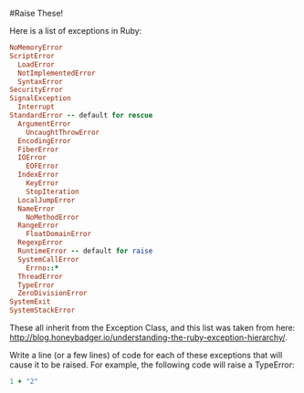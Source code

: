#Raise These!

Here is a list of exceptions in Ruby:

```ruby
NoMemoryError
ScriptError
  LoadError
  NotImplementedError
  SyntaxError
SecurityError
SignalException
  Interrupt
StandardError -- default for rescue
  ArgumentError
    UncaughtThrowError
  EncodingError
  FiberError
  IOError
    EOFError
  IndexError
    KeyError
    StopIteration
  LocalJumpError
  NameError
    NoMethodError
  RangeError
    FloatDomainError
  RegexpError
  RuntimeError -- default for raise
  SystemCallError
    Errno::*
  ThreadError
  TypeError
  ZeroDivisionError
SystemExit
SystemStackError
```

These all inherit from the Exception Class, and this list was taken from here: http://blog.honeybadger.io/understanding-the-ruby-exception-hierarchy/.

Write a line (or a few lines) of code for each of these exceptions that will cause it to be raised. For example, the following code will raise a TypeError:

```ruby
1 + "2"
```
